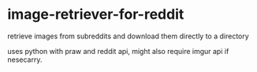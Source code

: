 # image-retriever-for-reddit
retrieve images from subreddits and download them directly to a directory

uses python with praw and reddit api, might also require imgur api if nesecarry.
